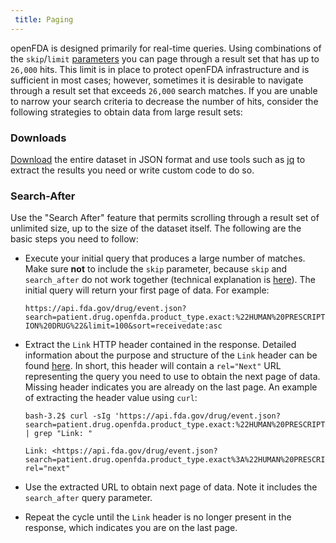 ```yaml
---
 title: Paging 
---
```

openFDA is designed primarily for real-time queries. Using combinations of the `skip`/`limit` 
[parameters](/apis/query-parameters/) you can page through a result set that has up to `26,000` hits.
This limit is in place to protect openFDA infrastructure and is sufficient in most cases;
however, sometimes it is desirable to navigate through a result set that exceeds `26,000` search matches.
If you are unable to narrow your search criteria to decrease the number of hits, consider the following strategies
to obtain data from large result sets:

### Downloads 

[Download](/apis/downloads/) the entire dataset in JSON format and use tools such as [jq](https://stedolan.github.io/jq/)
to extract the results you need or write custom code to do so.

### Search-After

Use the "Search After" feature that permits scrolling through a result set of unlimited size, up
to the size of the dataset itself. The following are the basic steps you need to follow:

- Execute your initial query that produces a large number of matches. Make sure **not** to include the `skip` parameter, because `skip` and `search_after` do not work together (technical explanation is [here](https://www.elastic.co/guide/en/elasticsearch/reference/5.6/search-request-search-after.html)). The initial query will return your first page of data. For example:

    `https://api.fda.gov/drug/event.json?search=patient.drug.openfda.product_type.exact:%22HUMAN%20PRESCRIPTION%20DRUG%22&limit=100&sort=receivedate:asc`
- Extract the `Link` HTTP header contained in the response. Detailed information about the purpose and structure of the `Link` header can be found [here](https://developer.mozilla.org/en-US/docs/Web/HTTP/Headers/Link). In short, this header will contain a `rel="Next"` URL representing the query you need to use to obtain the next page of data. Missing header indicates you are already on the last page. An example of extracting the header value using `curl`:
    
    ```shell script
    bash-3.2$ curl -sIg 'https://api.fda.gov/drug/event.json?search=patient.drug.openfda.product_type.exact:%22HUMAN%20PRESCRIPTION%20DRUG%22&limit=100&sort=receivedate:asc' | grep "Link: "
    
    Link: <https://api.fda.gov/drug/event.json?search=patient.drug.openfda.product_type.exact%3A%22HUMAN%20PRESCRIPTION%20DRUG%22&limit=100&sort=receivedate%3Aasc&skip=0&search_after=0%3D1068076800000%3B1%3Dsafetyreport%25234022687>; rel="next"
    ```
- Use the extracted URL to obtain next page of data. Note it includes the `search_after` query parameter.
- Repeat the cycle until the `Link` header is no longer present in the response, which indicates you are on the last page.



  
  
  
